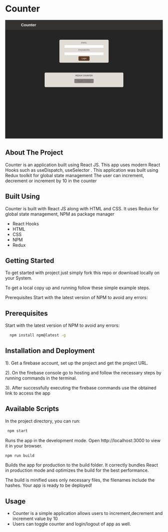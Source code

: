 # Counter

![App Screenshot](src/img/CounterApp.png)

## About The Project

Counter is an application built using
React JS. This app uses modern React Hooks such as
useDispatch, useSelector
. This application was
built using Redux toolkit for global state management
The user can increment, decrement or increment by 10 in the counter

## Built Using

Counter is built with React JS along with HTML and CSS.
It uses Redux for global state management, NPM as package manager

- React Hooks
- HTML
- CSS
- NPM
- Redux

## Getting Started

To get started with project just simply fork this repo or download locally on your System.

To get a local copy up and running follow these simple example steps.

Prerequisites
Start with the latest version of NPM to avoid any errors:

## Prerequisites

Start with the latest version of NPM to avoid any errors:

```bash
  npm install npm@latest -g
```

## Installation and Deployment

1). Get a firebase account, set up the project and get the project URL.

2). On the firebase console go to hosting and follow the necessary steps by running
commands in the terminal.

3). After successfully executing the firebase commands use the obtained link to access the app

## Available Scripts

In the project directory, you can run:

```bash
 npm start
```

Runs the app in the development mode.
Open http://localhost:3000 to view it in your browser.

```bash
npm run build
```

Builds the app for production to the build folder.
It correctly bundles React in production mode and optimizes the build for the best performance.

The build is minified uses only necessary files, the filenames include the hashes.
Your app is ready to be deployed!

## Usage

- Counter is a simple application allows users to increment,decrement and increment value by 10
- Users can toggle counter and login/logout of app as well.
